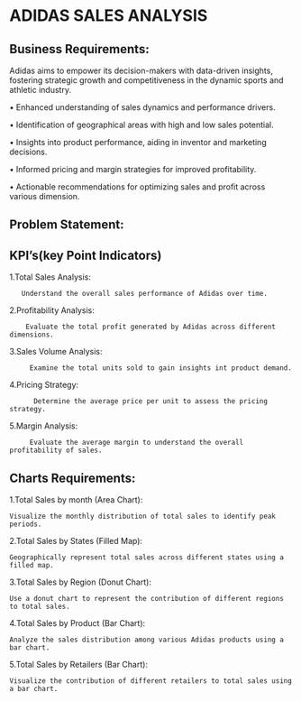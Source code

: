 # ADIDAS SALES ANALYSIS
## Business Requirements:
Adidas aims to empower its decision-makers with data-driven insights, fostering strategic growth and competitiveness in the dynamic sports and athletic industry.

•	Enhanced understanding of sales dynamics and performance drivers.

•	Identification of geographical areas with high and low sales potential.

•	Insights into product performance, aiding in inventor and marketing decisions.

•	Informed pricing and margin strategies for improved profitability.

•	Actionable recommendations for optimizing sales and profit across various dimension.
## Problem Statement:
## KPI’s(key Point Indicators)

1.Total Sales Analysis:

       Understand the overall sales performance of Adidas over time.

2.Profitability Analysis:

        Evaluate the total profit generated by Adidas across different dimensions.
        
3.Sales Volume Analysis:

         Examine the total units sold to gain insights int product demand.
         
4.Pricing Strategy:

          Determine the average price per unit to assess the pricing strategy.
          
5.Margin Analysis:

         Evaluate the average margin to understand the overall profitability of sales.
         
## Charts Requirements:
1.Total Sales by month (Area Chart):

	Visualize the monthly distribution of total sales to identify peak periods.
 
2.Total Sales by States (Filled Map):

	Geographically represent total sales across different states using a filled map.
 
3.Total Sales by Region (Donut Chart):

	Use a donut chart to represent the contribution of different regions to total sales.
 
4.Total Sales by Product (Bar Chart):

	Analyze the sales distribution among various Adidas products using a bar chart.
 
5.Total Sales by Retailers (Bar Chart):

	Visualize the contribution of different retailers to total sales using a bar chart.

       


